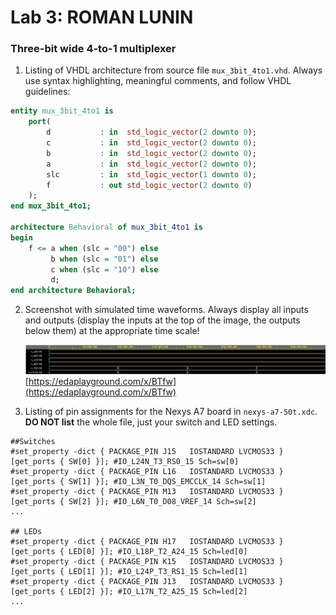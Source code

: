 # Lab 3: ROMAN LUNIN

### Three-bit wide 4-to-1 multiplexer

1. Listing of VHDL architecture from source file `mux_3bit_4to1.vhd`. Always use syntax highlighting, meaningful comments, and follow VHDL guidelines:

```vhdl
entity mux_3bit_4to1 is
    port(
        d           : in  std_logic_vector(2 downto 0);
        c           : in  std_logic_vector(2 downto 0);
        b           : in  std_logic_vector(2 downto 0);
        a           : in  std_logic_vector(2 downto 0);
        slc         : in  std_logic_vector(1 downto 0);
        f           : out std_logic_vector(2 downto 0)
    );
end mux_3bit_4to1;

architecture Behavioral of mux_3bit_4to1 is
begin
    f <= a when (slc = "00") else
         b when (slc = "01") else
         c when (slc = "10") else
         d;   
end architecture Behavioral;
```

2. Screenshot with simulated time waveforms. Always display all inputs and outputs (display the inputs at the top of the image, the outputs below them) at the appropriate time scale!

   ![your figure](https://github.com/Oma50385/digital-electronics/blob/main/03-vivado/image.png)
   [https://edaplayground.com/x/BTfw](https://edaplayground.com/x/BTfw)

3. Listing of pin assignments for the Nexys A7 board in `nexys-a7-50t.xdc`. **DO NOT list** the whole file, just your switch and LED settings.

```shell
##Switches
#set_property -dict { PACKAGE_PIN J15   IOSTANDARD LVCMOS33 } [get_ports { SW[0] }]; #IO_L24N_T3_RS0_15 Sch=sw[0]
#set_property -dict { PACKAGE_PIN L16   IOSTANDARD LVCMOS33 } [get_ports { SW[1] }]; #IO_L3N_T0_DQS_EMCCLK_14 Sch=sw[1]
#set_property -dict { PACKAGE_PIN M13   IOSTANDARD LVCMOS33 } [get_ports { SW[2] }]; #IO_L6N_T0_D08_VREF_14 Sch=sw[2]
...

## LEDs
#set_property -dict { PACKAGE_PIN H17   IOSTANDARD LVCMOS33 } [get_ports { LED[0] }]; #IO_L18P_T2_A24_15 Sch=led[0]
#set_property -dict { PACKAGE_PIN K15   IOSTANDARD LVCMOS33 } [get_ports { LED[1] }]; #IO_L24P_T3_RS1_15 Sch=led[1]
#set_property -dict { PACKAGE_PIN J13   IOSTANDARD LVCMOS33 } [get_ports { LED[2] }]; #IO_L17N_T2_A25_15 Sch=led[2]
...
```
